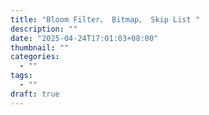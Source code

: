 ```yaml
---
title: "Bloom Filter、 Bitmap、 Skip List "
description: ""
date: "2025-04-24T17:01:03+08:00"
thumbnail: ""
categories:
  - ""
tags:
  - ""
draft: true
---
```

